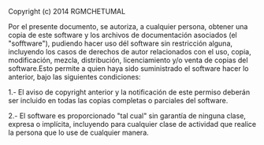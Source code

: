 Copyright (c) 2014 RGMCHETUMAL

Por el presente documento, se autoriza, a cualquier persona, obtener una copia de este software y los archivos de documentación asociados (el "sofftware"), pudiendo hacer uso dél software sin restricción alguna, incluyendo los casos de derechos de autor relacionados con el uso, copia, modificación, mezcla, distribución, licenciamiento y/o venta de copias del software.Esto permite a quien haya sido suministrado el software hacer lo anterior, bajo las siguientes condiciones:

1.- El aviso de copyright anterior y la notificación de este permiso deberán ser incluido en todas las copias completas o parciales del software.

2.- El software es proporcionado "tal cual" sin garantía de ninguna clase, expresa o implícita, incluyendo para cualquier clase de actividad que realice la persona 
	que lo use de cualquier manera.
